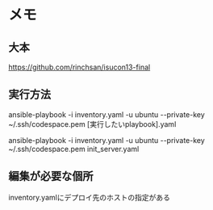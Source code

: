 # メモ

## 大本

https://github.com/rinchsan/isucon13-final

## 実行方法

ansible-playbook  -i inventory.yaml -u ubuntu --private-key ~/.ssh/codespace.pem [実行したいplaybook].yaml

ansible-playbook  -i inventory.yaml -u ubuntu --private-key ~/.ssh/codespace.pem init_server.yaml

## 編集が必要な個所

inventory.yamlにデプロイ先のホストの指定がある
